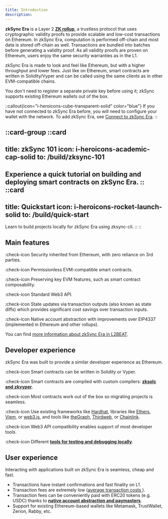 ```yaml
---
title: Introduction
description:
---
```


**zkSync Era** is a Layer 2
**[ZK rollup](/build/resources/glossary#zk-rollup)**, a trustless protocol that
uses cryptographic validity proofs to provide scalable and low-cost transactions on Ethereum.
In zkSync Era, computation is performed off-chain and most data is stored off-chain as well.
Transactions are bundled into batches before generating a validity proof.
As all validity proofs are proven on Ethereum, users enjoy the same security
warranties as in the L1.

zkSync Era is made to look and feel like Ethereum, but with a higher throughput and lower fees.
Just like on Ethereum, smart contracts are written in Solidity/Vyper and can be called using the same clients as in
other EVM-compatible chains.

You don't need to register a separate private key before using it;
zkSync supports existing Ethereum wallets out of the box.

::callout{icon="i-heroicons-cube-transparent-solid" color="blue"}
If you have not connected to zkSync Era before, you will need to
configure your wallet with the network. To add zkSync Era, see [Connect to zkSync Era](/build/connect-to-zksync).
::

::card-group
  ::card
  ---
  title: zkSync 101
  icon: i-heroicons-academic-cap-solid
  to: /build/zksync-101
  ---
  Experience a quick tutorial on building and deploying smart contracts on zkSync Era.
  ::
  ::card
  ---
  title: Quickstart
  icon: i-heroicons-rocket-launch-solid
  to: /build/quick-start
  ---
  Learn to build projects locally for zkSync Era using zksync-cli.
  ::
::

## Main features
:check-icon Security inherited from Ethereum, with zero reliance on 3rd parties.

:check-icon Permissionless EVM-compatible smart contracts.

:check-icon Preserving key EVM features, such as smart contract composability.

:check-icon Standard Web3 API.

:check-icon State updates via transaction outputs (also known as state diffs) which provides significant cost savings
over transaction inputs.

:check-icon Native account abstraction with improvements over EIP4337 (implemented in Ethereum and other rollups).

You can find [more information about zkSync Era in L2BEAT](https://l2beat.com/scaling/projects/zksync-era#stage).

## Developer experience

zkSync Era was built to provide a similar developer experience as Ethereum.

:check-icon Smart contracts can be written in Solidity or Vyper.

:check-icon Smart contracts are compiled with custom compilers: **[zksolc and
zkvyper](https://docs.zksync.io/zk-stack/components/compiler/toolchain/overview.html)**.

:check-icon Most contracts work out of the box so migrating projects is seamless.

:check-icon Use existing frameworks
like [Hardhat](https://docs.zksync.io/build/tooling/hardhat/getting-started.html), libraries like
[Ethers](https://docs.ethers.org/v6/), [Viem](https://viem.sh/zksync), or
[web3.js](https://web3js.readthedocs.io/en/v1.5.2/index.html), and tools like [theGraph](https://thegraph.com/),
[Thirdweb](https://thirdweb.com/zksync), or
[Chainlink](https://docs.chain.link/data-feeds/price-feeds/addresses?network=zksync&page=1).

:check-icon Web3 API compatibility enables support of most developer tools.

:check-icon Different **[tools for testing and debugging
locally](https://docs.zksync.io/build/test-and-debug/getting-started.html)**.

## User experience

Interacting with applications built on zkSync Era is seamless, cheap and fast.

- Transactions have instant confirmations and fast finality on L1.
- Transaction fees are extremely low ([average transaction costs
  ](https://www.growthepie.xyz/fundamentals/transaction-costs)).
- Transaction fees can be conveniently paid with ERC20 tokens (e.g. USDC) thanks to **[native account abstraction and
  paymasters](https://docs.zksync.io/build/developer-reference/account-abstraction.html)**.
- Support for existing Ethereum-based wallets like Metamask, TrustWallet, Zerion, Rabby, etc.

